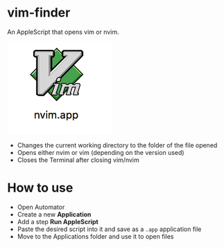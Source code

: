 # vim-finder

An AppleScript that opens vim or nvim.

![](vim-app.png)

- Changes the current working directory to the folder of the file opened
- Opens either nvim or vim (depending on the version used)
- Closes the Terminal after closing vim/nvim

# How to use

- Open Automator
- Create a new **Application**
- Add a step **Run AppleScript**
- Paste the desired script into it and save as a `.app` application file
- Move to the Applications folder and use it to open files
